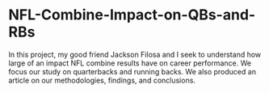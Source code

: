 # NFL-Combine-Impact-on-QBs-and-RBs
In this project, my good friend Jackson Filosa and I seek to understand how large of an impact NFL combine results have on career performance.  We focus our study on quarterbacks and running backs.  We also produced an article on our methodologies, findings, and conclusions.
